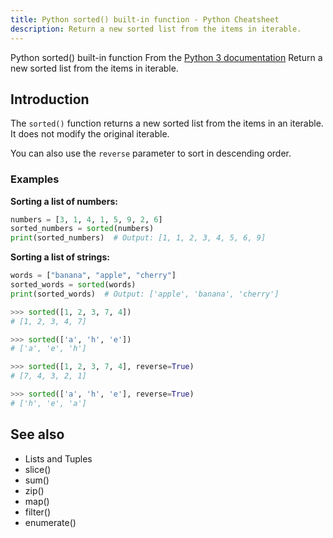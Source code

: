 ```yaml
---
title: Python sorted() built-in function - Python Cheatsheet
description: Return a new sorted list from the items in iterable.
---
```


<base-title :title="frontmatter.title" :description="frontmatter.description">
Python sorted() built-in function
</base-title>

<base-disclaimer>
  <base-disclaimer-title>
    From the <a target="_blank" href="https://docs.python.org/3/library/functions.html#sorted">Python 3 documentation</a>
  </base-disclaimer-title>
  <base-disclaimer-content>
   Return a new sorted list from the items in iterable.
  </base-disclaimer-content>
</base-disclaimer>

## Introduction

The `sorted()` function returns a new sorted list from the items in an iterable. It does not modify the original iterable.

You can also use the `reverse` parameter to sort in descending order.

### Examples

**Sorting a list of numbers:**

```python
numbers = [3, 1, 4, 1, 5, 9, 2, 6]
sorted_numbers = sorted(numbers)
print(sorted_numbers)  # Output: [1, 1, 2, 3, 4, 5, 6, 9]
```

**Sorting a list of strings:**

```python
words = ["banana", "apple", "cherry"]
sorted_words = sorted(words)
print(sorted_words)  # Output: ['apple', 'banana', 'cherry']
```



```python
>>> sorted([1, 2, 3, 7, 4])
# [1, 2, 3, 4, 7]

>>> sorted(['a', 'h', 'e'])
# ['a', 'e', 'h']

>>> sorted([1, 2, 3, 7, 4], reverse=True)
# [7, 4, 3, 2, 1]

>>> sorted(['a', 'h', 'e'], reverse=True)
# ['h', 'e', 'a']
```

## See also

- <router-link to="/cheatsheet/lists-and-tuples/">Lists and Tuples</router-link>
- <router-link to="/builtin/slice/">slice()</router-link>
- <router-link to="/builtin/sum/">sum()</router-link>
- <router-link to="/builtin/zip/">zip()</router-link>
- <router-link to="/builtin/map/">map()</router-link>
- <router-link to="/builtin/filter/">filter()</router-link>
- <router-link to="/builtin/enumerate/">enumerate()</router-link>
